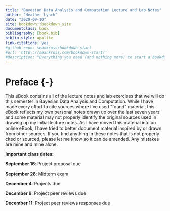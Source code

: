 ```yaml
--- 
title: "Bayesian Data Analysis and Computation Lecture and Lab Notes"
author: "Heather Lynch"
date: "2020-09-10"
site: bookdown::bookdown_site
documentclass: book
bibliography: [book.bib]
biblio-style: apalike
link-citations: yes
#github-repo: seankross/bookdown-start
#url: 'http\://seankross.com/bookdown-start/'
#description: "Everything you need (and nothing more) to start a bookdown book."
---
```


# Preface {-}

This eBook contains all of the lecture notes and lab exercises that we will do this semester in Bayesian Data Analysis and Computation. While I have made every effort to cite sources where I've used "found" material, this eBook reflects my own personal notes drawn up over the last seven years and some material may not properly identify the original sources used in drawing up my initial lecture notes. As I have moved this material into an online eBook, I have tried to better document material inspired by or drawn from other sources. If you find anything in these notes that is not properly cited or sourced, please let me know so it can be amended. Any mistakes are mine and mine alone.

**Important class dates**:

**September 16**: Project proposal due

**September 28**: Midterm exam

**December 4**: Projects due

**December 9**: Project peer reviews due

**December 11**: Project peer reviews responses due

